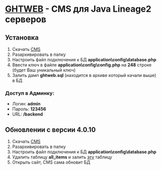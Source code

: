 [GHTWEB](http://ghtweb.ru/) - CMS для Java Lineage2 серверов
==================================================

Установка
---------------------------
1. Скачать [CMS](https://github.com/ghtweb/ghtweb/archive/master.zip)
2. Разархивировать в папку
3. Настроить файл подключения к БД **application\config\database.php**
4. Ввести ключ в файле **application\config\config.php** на **248** строке (будет Ваш уникальный ключ)
5. Залить дамп **ghtweb.sql** (находится в архиве который качали выше) в БД


### Доступ в Админку:
- Логин: **admin**
- Пароль: **123456**
- URL: **/backend**



Обновлении с версии 4.0.10
---------------------------

1. Скачать [CMS](https://github.com/ghtweb/ghtweb/archive/master.zip)
2. Разархивировать в папку
3. Настроить файл подключения к БД **application\config\database.php**
4. Удалить таблицу **all_items** и залить [эту](https://www.dropbox.com/s/6okd2wjfekesp1p/ghtweb_all_items.zip) таблицу
5. Открыть сайт, CMS сама обновит БД
